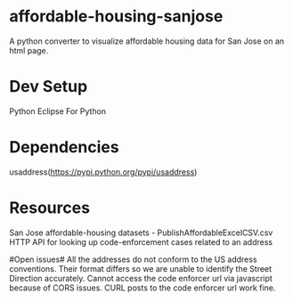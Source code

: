 # affordable-housing-sanjose
A python converter to visualize affordable housing data for San Jose on an html page.

# Dev Setup #

Python
Eclipse For Python

# Dependencies #

usaddress(https://pypi.python.org/pypi/usaddress)

# Resources #

San Jose affordable-housing datasets - PublishAffordableExcelCSV.csv
HTTP API for looking up code-enforcement cases related to an address


#Open issues#
All the addresses do not conform to the US address conventions. Their format differs so we are unable to identify the Street Direction accurately.
Cannot access the code enforcer url via javascript because of CORS issues.
CURL posts to the code enforcer url work fine.







